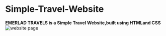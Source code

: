 # Simple-Travel-Website
**EMERLAD TRAVELS is a Simple Travel Website,built using HTMLand CSS**
![website page](https://github.com/Angel2526/Simple-Travel-Website/assets/83410222/19dadecc-8d3a-440b-a34d-473f0308cbc8)
